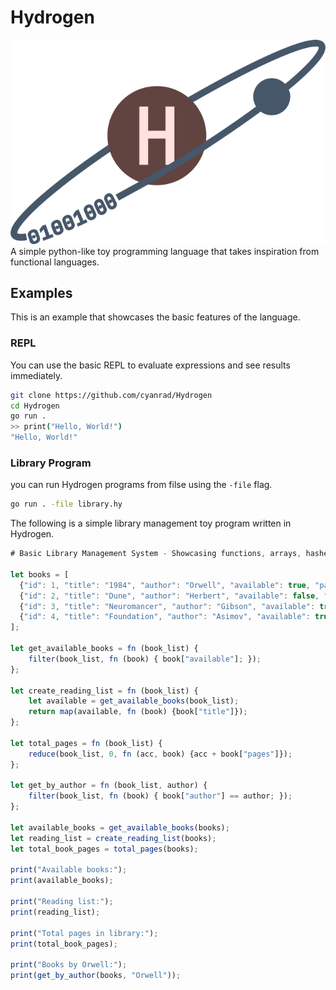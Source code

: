 # Hydrogen
![Hydrogen](https://raw.githubusercontent.com/cyanrad/Hydrogen/refs/heads/master/common/src/images/hydrogen-dark.png "Hydrogen")
A simple python-like toy programming language that takes inspiration from functional languages.

## Examples
This is an example that showcases the basic features of the language. 

### REPL
You can use the basic REPL to evaluate expressions and see results immediately.
```bash
git clone https://github.com/cyanrad/Hydrogen
cd Hydrogen
go run .
>> print("Hello, World!")
"Hello, World!"
```

### Library Program
you can run Hydrogen programs from filse using the `-file` flag.
```bash
go run . -file library.hy
```

The following is a simple library management toy program written in Hydrogen.

```js
# Basic Library Management System - Showcasing functions, arrays, hashes, and functional style

let books = [
  {"id": 1, "title": "1984", "author": "Orwell", "available": true, "pages": 328},
  {"id": 2, "title": "Dune", "author": "Herbert", "available": false, "pages": 688},
  {"id": 3, "title": "Neuromancer", "author": "Gibson", "available": true, "pages": 271},
  {"id": 4, "title": "Foundation", "author": "Asimov", "available": true, "pages": 244}
];

let get_available_books = fn (book_list) {
    filter(book_list, fn (book) { book["available"]; });
};

let create_reading_list = fn (book_list) {
    let available = get_available_books(book_list);
    return map(available, fn (book) {book["title"]});
};

let total_pages = fn (book_list) {
    reduce(book_list, 0, fn (acc, book) {acc + book["pages"]});
};

let get_by_author = fn (book_list, author) {
    filter(book_list, fn (book) { book["author"] == author; });
};

let available_books = get_available_books(books);
let reading_list = create_reading_list(books);
let total_book_pages = total_pages(books);

print("Available books:");
print(available_books);

print("Reading list:");
print(reading_list);

print("Total pages in library:");
print(total_book_pages);

print("Books by Orwell:");
print(get_by_author(books, "Orwell"));
```
